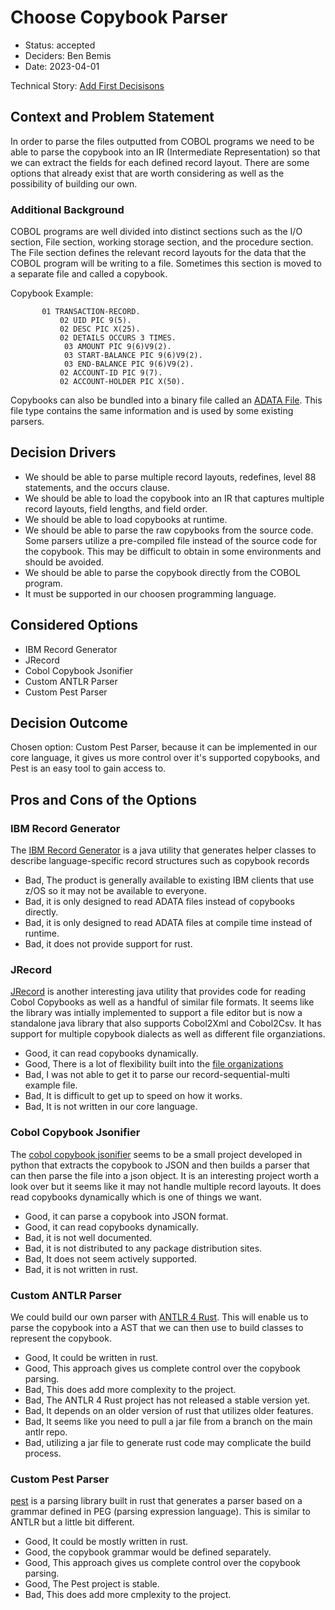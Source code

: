 # Choose Copybook Parser

* Status: accepted
* Deciders: Ben Bemis
* Date: 2023-04-01

Technical Story: [Add First Decisisons](https://github.com/navapbc/cobol-sequential/issues/7)

## Context and Problem Statement

In order to parse the files outputted from COBOL programs we need to be able to parse the copybook
into an IR (Intermediate Representation) so that we can extract the fields for each defined record
layout. There are some options that already exist that are worth considering as well as the
possibility of building our own.

### Additional Background

COBOL programs are well divided into distinct sections such as the I/O section, File section, working
storage section, and the procedure section. The File section defines the relevant record layouts for
the data that the COBOL program will be writing to a file. Sometimes this section is moved to a
separate file and called a copybook.

Copybook Example:

```CPY
       01 TRANSACTION-RECORD.
           02 UID PIC 9(5).
           02 DESC PIC X(25).
           02 DETAILS OCCURS 3 TIMES.
            03 AMOUNT PIC 9(6)V9(2).
            03 START-BALANCE PIC 9(6)V9(2).
            03 END-BALANCE PIC 9(6)V9(2).
           02 ACCOUNT-ID PIC 9(7).
           02 ACCOUNT-HOLDER PIC X(50).
```

Copybooks can also be bundled into a binary file called an [ADATA File](https://www.ibm.com/docs/en/record-generator/3.0?topic=assembler-creating-adata-files-high-level).
This file type contains the same information and is used by some existing parsers.

## Decision Drivers

* We should be able to parse multiple record layouts, redefines, level 88 statements, and the occurs
clause.
* We should be able to load the copybook into an IR that captures multiple record layouts, field
lengths, and field order.
* We should be able to load copybooks at runtime.
* We should be able to parse the raw copybooks from the source code.
   Some parsers utilize a pre-compiled file instead of the source code for the copybook. This may be
   difficult to obtain in some environments and should be avoided.
* We should be able to parse the copybook directly from the COBOL program.
* It must be supported in our choosen programming language.

## Considered Options

* IBM Record Generator
* JRecord
* Cobol Copybook Jsonifier
* Custom ANTLR Parser
* Custom Pest Parser

## Decision Outcome

Chosen option: Custom Pest Parser, because it can be implemented in our core language, it gives us
more control over it's supported copybooks, and Pest is an easy tool to gain access to.

## Pros and Cons of the Options

### IBM Record Generator

The [IBM Record Generator](https://www.ibm.com/docs/en/record-generator/3.0?topic=what-is-record-generator-java)
is a java utility that generates helper classes to describe language-specific record structures such
as copybook records

* Bad, The product is generally available to existing IBM clients that use z/OS so it may not be
available to everyone.
* Bad, it is only designed to read ADATA files instead of copybooks directly.
* Bad, it is only designed to read ADATA files at compile time instead of runtime.
* Bad, it does not provide support for rust.

### JRecord

[JRecord](https://jrecord.sourceforge.net/JRecord02.html) is another interesting java utility that
provides code for reading Cobol Copybooks as well as a handful of similar file formats. It seems like
the library was intially implemented to support a file editor but is now a standalone java library
that also supports Cobol2Xml and Cobol2Csv. It has support for multiple copybook dialects as well as
different file organziations.

* Good, it can read copybooks dynamically.
* Good, There is a lot of flexibility built into the [file organizations](https://sourceforge.net/p/jrecord/wiki/File%20Organisation/)
* Bad, I was not able to get it to parse our record-sequential-multi example file.
* Bad, It is difficult to get up to speed on how it works.
* Bad, It is not written in our core language.

### Cobol Copybook Jsonifier

The [cobol copybook jsonifier](https://github.com/jrperin/cobol-copybook.jsonifier) seems to be a
small project developed in python that extracts the copybook to JSON and then builds a parser that
can then parse the file into a json object. It is an interesting project worth a look over but it
seems like it may not handle multiple record layouts. It does read copybooks dynamically which is one
of things we want.

* Good, it can parse a copybook into JSON format.
* Good, it can read copybooks dynamically.
* Bad, it is not well documented.
* Bad, it is not distributed to any package distribution sites.
* Bad, It does not seem actively supported.
* Bad, it is not written in rust.

### Custom ANTLR Parser

We could build our own parser with [ANTLR 4 Rust](https://github.com/rrevenantt/antlr4rust). This
will enable us to parse the copybook into a AST that we can then use to build classes to represent
the copybook.

* Good, It could be written in rust.
* Good, This approach gives us complete control over the copybook parsing.
* Bad, This does add more complexity to the project.
* Bad, The ANTLR 4 Rust project has not released a stable version yet.
* Bad, It depends on an older version of rust that utilizes older features.
* Bad, It seems like you need to pull a jar file from a branch on the main antlr repo.
* Bad, utilizing a jar file to generate rust code may complicate the build process.

### Custom Pest Parser

[pest](https://pest.rs/) is a parsing library built in rust that generates a parser based on a grammar
defined in PEG (parsing expression language). This is similar to ANTLR but a little bit different.

* Good, It could be mostly written in rust.
* Good, the copybook grammar would be defined separately.
* Good, This approach gives us complete control over the copybook parsing.
* Good, The Pest project is stable.
* Bad, This does add more cmplexity to the project.
